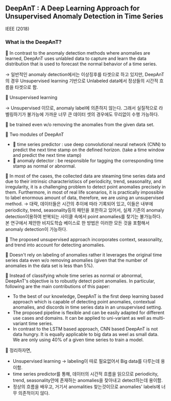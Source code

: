 
## DeepAnT : A Deep Learning Approach for Unsupervised Anomaly Detection in Time Series 
IEEE (2018)
### What is the DeepAnT?
:battery: In contrast to the anomaly detection methods where anomalies are learned, DeepAnT uses unlabled data to capture and learn the data distribution that is used to forecast the normal behavior of a time series. 

→ 일반적인 anomaly detection에서는 이상징후를 타겟으로 하고 있지만, DeepAnT의 경우 Unsupervised learning 기반으로 Unlabeled data에서 정상들의 시간적 흐름을 타겟으로 함. 

:battery: Unsupervised learning 

→ Unsupervised 이므로, anomaly label에 의존하지 않는다. 그래서 실질적으로 라벨링하기가 불가능에 가까운 너무 큰 데이터 셋의 경우에도 무리없이 수행 가능하다.  

:battery: be trained even w/o removing the anomalies from the given data set.

:battery: Two modules of DeepAnT
  - :seedling: time series predictor : use deep convolutional neural network (CNN) to predict the next time stamp on the defined horizon.  (take a time window and predict the next time stamp)
  - :seedling: anomaly detector : be responsible for tagging the corresponding time stamp as normal or abnormal. 

:battery: In most of the cases, the collected data are steaming time series data and due to their intrinsic characteristiscs of periodicity, trend, seasonality, and irregularity, it is a challenging problem to detect point anomalies precisely in them. Furthermore, in most of real life scenarios, it is practically impossible to label enormous amount of data, therefore, we are using an unsupervised method.
→ 대략, 데이터들은 시간의 추이에 따라 기록되어 있고, 이들은 내부에 periodicity, trend, seasonality등의 패턴을 포한하고 있어서, 실제 기존의 anomaly detection이용하여 반복되는 사이클 속에서 point anomalies를 찾기는 불가능하다. 본 연구에서 제안한 비지도학습 베이스로 한 방법은 이러한 모든 것을 포함해서 anomaly detection이 가능하다. 

:battery: The proposed unsupervised approach incorporates context, seasonality, and trend into account for detecting anomalies. 

:battery: Doesn't rely on labeling of anomalies rather it leverages the original time series data even w/o removing anomalies (given that the number of anomalies in the data set is less than 5%).

:battery: Instead of classifying whole time series as normal or abnormal, DeepAnT's objective is to robustly detect point anomalies. In particular, following are the main contributions of this paper: 
- To the best of our knowledge, DeepAnT is the first deep learning based approach which is capable of detecting point anomalies, contextual anomalies, and discords in time series data in an unsupervised setting.
- The proposed pipeline is flexible and can be easily adapted for different use cases and domains. It can be applied to uni-variant as well as multi-variant time series. 
- In contrast to the LSTM based approach, CNN based DeepAnT is not data hungry. It is equally applicable to big data as weel as small data. We are only using 40% of a given time series to train a model.

:battery: 정리하자면, 
* Unsupervised learning -> labeling이 따로 필요없어서 Big data를 다루는데 용이함. 
* time series predictor를 통해, 데이터의 시간적 흐름을 읽으므로 periodicity, trend, seasonality안에 존재하는 anomalies을 찾아내고 detect하는데 용이함. 
* 정상의 흐름을 배우고, 거기서 anomalities 찾는것이므로 anomalies' labels에 너무 의존적이지 않다. 
